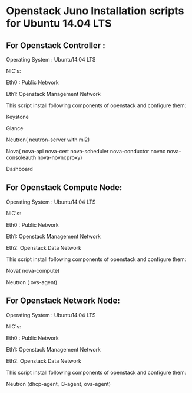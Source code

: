 Openstack Juno Installation scripts for Ubuntu 14.04 LTS
================

For Openstack Controller :
--------------------------

Operating System : Ubuntu14.04 LTS

NIC's:

Eth0 : Public Network

Eth1: Openstack Management Network

This script install following components of openstack and configure them:

Keystone

Glance

Neutron( neutron-server with ml2)

Nova( nova-api nova-cert nova-scheduler nova-conductor novnc nova-consoleauth nova-novncproxy)

Dashboard


For Openstack Compute Node:
--------------------------
Operating System : Ubuntu14.04 LTS

NIC's:

Eth0 : Public Network

Eth1: Openstack Management Network

Eth2: Openstack Data Network

This script install following components of openstack and configure them:

Nova( nova-compute)

Neutron ( ovs-agent)

For Openstack Network Node:
--------------------------
Operating System : Ubuntu14.04 LTS

NIC's:

Eth0 : Public Network

Eth1: Openstack Management Network

Eth2: Openstack Data Network

This script install following components of openstack and configure them:

Neutron (dhcp-agent, l3-agent, ovs-agent)
